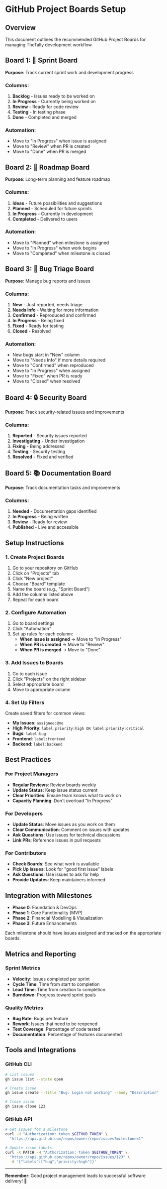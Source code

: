 # GitHub Project Boards Setup

## Overview

This document outlines the recommended GitHub Project Boards for managing TheTally development workflow.

## Board 1: 🚀 Sprint Board

**Purpose**: Track current sprint work and development progress

### Columns:
1. **Backlog** - Issues ready to be worked on
2. **In Progress** - Currently being worked on
3. **Review** - Ready for code review
4. **Testing** - In testing phase
5. **Done** - Completed and merged

### Automation:
- Move to "In Progress" when issue is assigned
- Move to "Review" when PR is created
- Move to "Done" when PR is merged

## Board 2: 🎯 Roadmap Board

**Purpose**: Long-term planning and feature roadmap

### Columns:
1. **Ideas** - Future possibilities and suggestions
2. **Planned** - Scheduled for future sprints
3. **In Progress** - Currently in development
4. **Completed** - Delivered to users

### Automation:
- Move to "Planned" when milestone is assigned
- Move to "In Progress" when work begins
- Move to "Completed" when milestone is closed

## Board 3: 🐛 Bug Triage Board

**Purpose**: Manage bug reports and issues

### Columns:
1. **New** - Just reported, needs triage
2. **Needs Info** - Waiting for more information
3. **Confirmed** - Reproduced and confirmed
4. **In Progress** - Being fixed
5. **Fixed** - Ready for testing
6. **Closed** - Resolved

### Automation:
- New bugs start in "New" column
- Move to "Needs Info" if more details required
- Move to "Confirmed" when reproduced
- Move to "In Progress" when assigned
- Move to "Fixed" when PR is ready
- Move to "Closed" when resolved

## Board 4: 🔒 Security Board

**Purpose**: Track security-related issues and improvements

### Columns:
1. **Reported** - Security issues reported
2. **Investigating** - Under investigation
3. **Fixing** - Being addressed
4. **Testing** - Security testing
5. **Resolved** - Fixed and verified

## Board 5: 📚 Documentation Board

**Purpose**: Track documentation tasks and improvements

### Columns:
1. **Needed** - Documentation gaps identified
2. **In Progress** - Being written
3. **Review** - Ready for review
4. **Published** - Live and accessible

## Setup Instructions

### 1. Create Project Boards

1. Go to your repository on GitHub
2. Click on "Projects" tab
3. Click "New project"
4. Choose "Board" template
5. Name the board (e.g., "Sprint Board")
6. Add the columns listed above
7. Repeat for each board

### 2. Configure Automation

1. Go to board settings
2. Click "Automation"
3. Set up rules for each column:
   - **When issue is assigned** → Move to "In Progress"
   - **When PR is created** → Move to "Review"
   - **When PR is merged** → Move to "Done"

### 3. Add Issues to Boards

1. Go to each issue
2. Click "Projects" on the right sidebar
3. Select appropriate board
4. Move to appropriate column

### 4. Set Up Filters

Create saved filters for common views:
- **My Issues**: `assignee:@me`
- **High Priority**: `label:priority:high OR label:priority:critical`
- **Bugs**: `label:bug`
- **Frontend**: `label:frontend`
- **Backend**: `label:backend`

## Best Practices

### For Project Managers
- **Regular Reviews**: Review boards weekly
- **Update Status**: Keep issue status current
- **Clear Priorities**: Ensure team knows what to work on
- **Capacity Planning**: Don't overload "In Progress"

### For Developers
- **Update Status**: Move issues as you work on them
- **Clear Communication**: Comment on issues with updates
- **Ask Questions**: Use issues for technical discussions
- **Link PRs**: Reference issues in pull requests

### For Contributors
- **Check Boards**: See what work is available
- **Pick Up Issues**: Look for "good first issue" labels
- **Ask Questions**: Use issues to ask for help
- **Provide Updates**: Keep maintainers informed

## Integration with Milestones

- **Phase 0**: Foundation & DevOps
- **Phase 1**: Core Functionality (MVP)
- **Phase 2**: Financial Modelling & Visualization
- **Phase 3**: Future Enhancements

Each milestone should have issues assigned and tracked on the appropriate boards.

## Metrics and Reporting

### Sprint Metrics
- **Velocity**: Issues completed per sprint
- **Cycle Time**: Time from start to completion
- **Lead Time**: Time from creation to completion
- **Burndown**: Progress toward sprint goals

### Quality Metrics
- **Bug Rate**: Bugs per feature
- **Rework**: Issues that need to be reopened
- **Test Coverage**: Percentage of code tested
- **Documentation**: Percentage of features documented

## Tools and Integrations

### GitHub CLI
```bash
# List issues
gh issue list --state open

# Create issue
gh issue create --title "Bug: Login not working" --body "Description"

# Close issue
gh issue close 123
```

### GitHub API
```bash
# Get issues for a milestone
curl -H "Authorization: token $GITHUB_TOKEN" \
  "https://api.github.com/repos/owner/repo/issues?milestone=1"

# Update issue labels
curl -X PATCH -H "Authorization: token $GITHUB_TOKEN" \
  "https://api.github.com/repos/owner/repo/issues/123" \
  -d '{"labels":["bug","priority:high"]}'
```

---

**Remember**: Good project management leads to successful software delivery! 🎯
